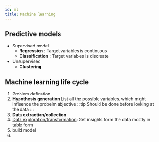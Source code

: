```yaml
---
id: ml
title: Machine learning
---
```


## Predictive models
- Supervised model
    - **Regression** : Target variables is continuous
    - **Classification** : Target variables is discreate
- Unsupervised 
    - **Clustering**

## Machine learning life cycle
1. Problem defination 
2. **Hypothesis generation**
List all the possible variables, which might influence the probelm abjective
:::tip
Should be done before looking at the data
:::
3. **Data extraction/collection**
4. [Data exploration/transformation](docs/ml/data-explore): Get insights form the data mostly in table form
5. build model
6. 

